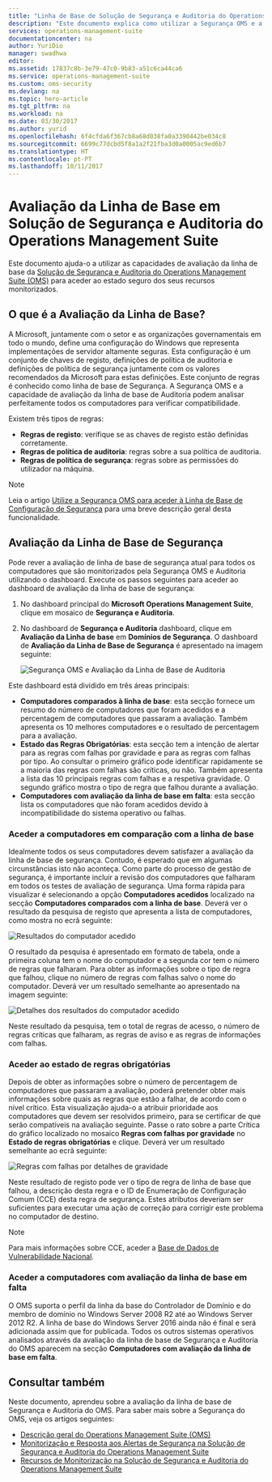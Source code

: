 ```yaml
---
title: "Linha de Base de Solução de Segurança e Auditoria do Operations Management Suite | Microsoft Docs"
description: "Este documento explica como utilizar a Segurança OMS e a solução de Auditoria para efetuar uma avaliação de linha de base de todos os computadores monitorizados para o objetivo de segurança e de conformidade."
services: operations-management-suite
documentationcenter: na
author: YuriDio
manager: swadhwa
editor: 
ms.assetid: 17837c8b-3e79-47c0-9b83-a51c6ca44ca6
ms.service: operations-management-suite
ms.custom: oms-security
ms.devlang: na
ms.topic: hero-article
ms.tgt_pltfrm: na
ms.workload: na
ms.date: 03/30/2017
ms.author: yurid
ms.openlocfilehash: 6f4cfda6f367cb8a68d038fa0a3390442be034c8
ms.sourcegitcommit: 6699c77dcbd5f8a1a2f21fba3d0a0005ac9ed6b7
ms.translationtype: HT
ms.contentlocale: pt-PT
ms.lasthandoff: 10/11/2017
---
```

# <a name="baseline-assessment-in-operations-management-suite-security-and-audit-solution"></a>Avaliação da Linha de Base em Solução de Segurança e Auditoria do Operations Management Suite
Este documento ajuda-o a utilizar as capacidades de avaliação da linha de base da [Solução de Segurança e Auditoria do Operations Management Suite (OMS)](operations-management-suite-overview.md) para aceder ao estado seguro dos seus recursos monitorizados.

## <a name="what-is-baseline-assessment"></a>O que é a Avaliação da Linha de Base?
A Microsoft, juntamente com o setor e as organizações governamentais em todo o mundo, define uma configuração do Windows que representa implementações de servidor altamente seguras. Esta configuração é um conjunto de chaves de registo, definições de política de auditoria e definições de política de segurança juntamente com os valores recomendados da Microsoft para estas definições. Este conjunto de regras é conhecido como linha de base de Segurança. A Segurança OMS e a capacidade de avaliação da linha de base de Auditoria podem analisar perfeitamente todos os computadores para verificar compatibilidade. 

Existem três tipos de regras:

* **Regras de registo**: verifique se as chaves de registo estão definidas corretamente.
* **Regras de política de auditoria**: regras sobre a sua política de auditoria.
* **Regras de política de segurança**: regras sobre as permissões do utilizador na máquina.

> [!NOTE]
> Leia o artigo [Utilize a Segurança OMS para aceder à Linha de Base de Configuração de Segurança](https://blogs.technet.microsoft.com/msoms/2016/08/12/use-oms-security-to-assess-the-security-configuration-baseline/) para uma breve descrição geral desta funcionalidade.
> 
> 

## <a name="security-baseline-assessment"></a>Avaliação da Linha de Base de Segurança
Pode rever a avaliação de linha de base de segurança atual para todos os computadores que são monitorizados pela Segurança OMS e Auditoria utilizando o dashboard. Execute os passos seguintes para aceder ao dashboard de avaliação da linha de base de segurança:

1. No dashboard principal do **Microsoft Operations Management Suite**, clique em mosaico de **Segurança e Auditoria**.
2. No dashboard de **Segurança e Auditoria** dashboard, clique em **Avaliação da Linha de base** em **Domínios de Segurança**. O dashboard de **Avaliação da Linha de Base de Segurança** é apresentado na imagem seguinte:
   
    ![Segurança OMS e Avaliação da Linha de Base de Auditoria](./media/oms-security-baseline/oms-security-baseline-fig1.png)

Este dashboard está dividido em três áreas principais:

* **Computadores comparados à linha de base**: esta secção fornece um resumo do número de computadores que foram acedidos e a percentagem de computadores que passaram a avaliação. Também apresenta os 10 melhores computadores e o resultado de percentagem para a avaliação.
* **Estado das Regras Obrigatórias**: esta secção tem a intenção de alertar para as regras com falhas por gravidade e para as regras com falhas por tipo. Ao consultar o primeiro gráfico pode identificar rapidamente se a maioria das regras com falhas são críticas, ou não. Também apresenta a lista das 10 principais regras com falhas e a respetiva gravidade. O segundo gráfico mostra o tipo de regra que falhou durante a avaliação. 
* **Computadores com avaliação da linha de base em falta**: esta secção lista os computadores que não foram acedidos devido à incompatibilidade do sistema operativo ou falhas. 

### <a name="accessing-computers-compared-to-baseline"></a>Aceder a computadores em comparação com a linha de base
Idealmente todos os seus computadores devem satisfazer a avaliação da linha de base de segurança. Contudo, é esperado que em algumas circunstâncias isto não aconteça. Como parte do processo de gestão de segurança, é importante incluir a revisão dos computadores que falharam em todos os testes de avaliação de segurança. Uma forma rápida para visualizar é selecionando a opção **Computadores acedidos** localizado na secção **Computadores comparados com a linha de base**. Deverá ver o resultado da pesquisa de registo que apresenta a lista de computadores, como mostra no ecrã seguinte:

![Resultados do computador acedido](./media/oms-security-baseline/oms-security-baseline-fig2.png)

O resultado da pesquisa é apresentado em formato de tabela, onde a primeira coluna tem o nome do computador e a segunda cor tem o número de regras que falharam. Para obter as informações sobre o tipo de regra que falhou, clique no número de regras com falhas salvo o nome do computador. Deverá ver um resultado semelhante ao apresentado na imagem seguinte:

![Detalhes dos resultados do computador acedido](./media/oms-security-baseline/oms-security-baseline-fig3.png)

Neste resultado da pesquisa, tem o total de regras de acesso, o número de regras críticas que falharam, as regras de aviso e as regras de informações com falhas.

### <a name="accessing-required-rules-status"></a>Aceder ao estado de regras obrigatórias
Depois de obter as informações sobre o número de percentagem de computadores que passaram a avaliação, poderá pretender obter mais informações sobre quais as regras que estão a falhar, de acordo com o nível crítico. Esta visualização ajuda-o a atribuir prioridade aos computadores que devem ser resolvidos primeiro, para se certificar de que serão compatíveis na avaliação seguinte. Passe o rato sobre a parte Crítica do gráfico localizado no mosaico **Regras com falhas por gravidade** no **Estado de regras obrigatórias** e clique. Deverá ver um resultado semelhante ao ecrã seguinte:

![Regras com falhas por detalhes de gravidade](./media/oms-security-baseline/oms-security-baseline-fig4.png) 

Neste resultado de registo pode ver o tipo de regra de linha de base que falhou, a descrição desta regra e o ID de Enumeração de Configuração Comum (CCE) desta regra de segurança. Estes atributos deveriam ser suficientes para executar uma ação de correção para corrigir este problema no computador de destino.

> [!NOTE]
> Para mais informações sobre CCE, aceder a [Base de Dados de Vulnerabilidade Nacional](https://nvd.nist.gov/cce/index.cfm).
> 
> 

### <a name="accessing-computers-missing-baseline-assessment"></a>Aceder a computadores com avaliação da linha de base em falta
O OMS suporta o perfil da linha da base do Controlador de Domínio e do membro de domínio no Windows Server 2008 R2 até ao Windows Server 2012 R2. A linha de base do Windows Server 2016 ainda não é final e será adicionada assim que for publicada. Todos os outros sistemas operativos analisados através da avaliação da linha de base de Segurança e Auditoria do OMS aparecem na secção **Computadores com avaliação da linha de base em falta**.

## <a name="see-also"></a>Consultar também
Neste documento, aprendeu sobre a avaliação da linha de base de Segurança e Auditoria do OMS. Para saber mais sobre a Segurança do OMS, veja os artigos seguintes:

* [Descrição geral do Operations Management Suite (OMS)](operations-management-suite-overview.md)
* [Monitorização e Resposta aos Alertas de Segurança na Solução de Segurança e Auditoria do Operations Management Suite](oms-security-responding-alerts.md)
* [Recursos de Monitorização na Solução de Segurança e Auditoria do Operations Management Suite](oms-security-monitoring-resources.md)

